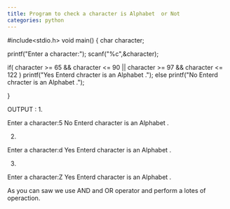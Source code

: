 ```yaml
---
title: Program to check a character is Alphabet  or Not
categories: python
---
```


#include&lt;stdio.h&gt;
void main()
{
char character;

printf("Enter a character:");
scanf("%c",&amp;character);

if( character &gt;= 65 &amp;&amp; character &lt;= 90 || character &gt;= 97 &amp;&amp; character &lt;= 122 )
printf("Yes Enterd chracter is an Alphabet .");
else
printf("No Enterd chracter is an Alphabet .");

}

OUTPUT :
1.

Enter a character:5
No Enterd character is an Alphabet .

2.

Enter a character:d
Yes Enterd character is an Alphabet .

3.

Enter a character:Z
Yes Enterd character is an Alphabet .

As you can saw we use AND and OR operator
and perform a lotes of operaction.